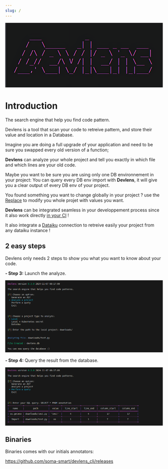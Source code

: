 ```yaml
---
slug: /
---
```



![DEVLENS](/../static/img/intro/devlens.png?raw=true "DEVLENS")


# Introduction



The search engine that help you find code pattern.

Devlens is a tool that scan your code to retreive pattern, and store their value and location in a Database. 

Imagine you are doing a full upgrade of your application and need to be sure you swapped every old version of a function;

**Devlens** can analyze your whole project and tell you exactly in which file and which lines are your old code.

Maybe you want to be sure you are using only one DB environnement in your project: You can query every DB env import with **Devlens**, it will give you a clear output of every DB env of your project.

You found something you want to change globally in your project ? use the [Replace](/docs/7%20-%20How%20to%20replace.md) to modify you whole projet with values you want.

**Devlens** can be integrated seamless in your developpement process since it also work directly  [in your CI](/docs/8%20-%20Devlens%20in%20CI.md) ! 

It also integrate a [Dataiku](/docs/Where%20is%20my%20project/2%20-%20Dataiku.md) connection to retreive easily your project from any dataiku instance !


## 2 easy steps

Devlens only needs 2 steps to show you what you want to know about your code.



**- Step 3:** Launch the analyze.

![analyze](/../static/img/intro/analyze.png?raw=true "analyze")

**- Step 4:** Query the result from the database.

![query](/../static/img/intro/query.png?raw=true "query")


## Binaries


Binaries comes with our initials annotators:


https://github.com/soma-smart/devlens_cli/releases


